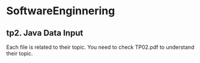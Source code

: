 # SoftwareEnginnering
## tp2. Java Data Input
Each file is related to their topic. You need to check TP02.pdf to understand their topic.
